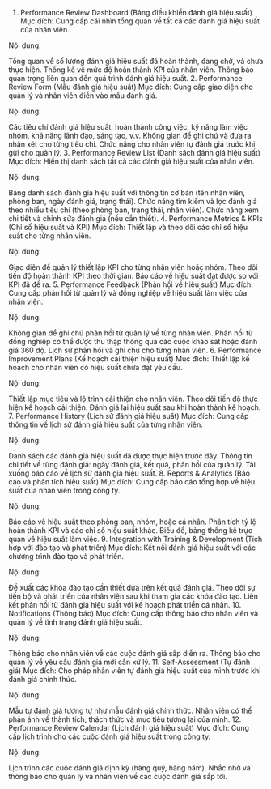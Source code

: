 1. Performance Review Dashboard (Bảng điều khiển đánh giá hiệu suất)
Mục đích: Cung cấp cái nhìn tổng quan về tất cả các đánh giá hiệu suất của nhân viên.

Nội dung:

Tổng quan về số lượng đánh giá hiệu suất đã hoàn thành, đang chờ, và chưa thực hiện.
Thống kê về mức độ hoàn thành KPI của nhân viên.
Thông báo quan trọng liên quan đến quá trình đánh giá hiệu suất.
2. Performance Review Form (Mẫu đánh giá hiệu suất)
Mục đích: Cung cấp giao diện cho quản lý và nhân viên điền vào mẫu đánh giá.

Nội dung:

Các tiêu chí đánh giá hiệu suất: hoàn thành công việc, kỹ năng làm việc nhóm, khả năng lãnh đạo, sáng tạo, v.v.
Không gian để ghi chú và đưa ra nhận xét cho từng tiêu chí.
Chức năng cho nhân viên tự đánh giá trước khi gửi cho quản lý.
3. Performance Review List (Danh sách đánh giá hiệu suất)
Mục đích: Hiển thị danh sách tất cả các đánh giá hiệu suất của nhân viên.

Nội dung:

Bảng danh sách đánh giá hiệu suất với thông tin cơ bản (tên nhân viên, phòng ban, ngày đánh giá, trạng thái).
Chức năng tìm kiếm và lọc đánh giá theo nhiều tiêu chí (theo phòng ban, trạng thái, nhân viên).
Chức năng xem chi tiết và chỉnh sửa đánh giá (nếu cần thiết).
4. Performance Metrics & KPIs (Chỉ số hiệu suất và KPI)
Mục đích: Thiết lập và theo dõi các chỉ số hiệu suất cho từng nhân viên.

Nội dung:

Giao diện để quản lý thiết lập KPI cho từng nhân viên hoặc nhóm.
Theo dõi tiến độ hoàn thành KPI theo thời gian.
Báo cáo về hiệu suất đạt được so với KPI đã đề ra.
5. Performance Feedback (Phản hồi về hiệu suất)
Mục đích: Cung cấp phản hồi từ quản lý và đồng nghiệp về hiệu suất làm việc của nhân viên.

Nội dung:

Không gian để ghi chú phản hồi từ quản lý về từng nhân viên.
Phản hồi từ đồng nghiệp có thể được thu thập thông qua các cuộc khảo sát hoặc đánh giá 360 độ.
Lịch sử phản hồi và ghi chú cho từng nhân viên.
6. Performance Improvement Plans (Kế hoạch cải thiện hiệu suất)
Mục đích: Thiết lập kế hoạch cho nhân viên có hiệu suất chưa đạt yêu cầu.

Nội dung:

Thiết lập mục tiêu và lộ trình cải thiện cho nhân viên.
Theo dõi tiến độ thực hiện kế hoạch cải thiện.
Đánh giá lại hiệu suất sau khi hoàn thành kế hoạch.
7. Performance History (Lịch sử đánh giá hiệu suất)
Mục đích: Cung cấp thông tin về lịch sử đánh giá hiệu suất của từng nhân viên.

Nội dung:

Danh sách các đánh giá hiệu suất đã được thực hiện trước đây.
Thông tin chi tiết về từng đánh giá: ngày đánh giá, kết quả, phản hồi của quản lý.
Tải xuống báo cáo về lịch sử đánh giá hiệu suất.
8. Reports & Analytics (Báo cáo và phân tích hiệu suất)
Mục đích: Cung cấp báo cáo tổng hợp về hiệu suất của nhân viên trong công ty.

Nội dung:

Báo cáo về hiệu suất theo phòng ban, nhóm, hoặc cá nhân.
Phân tích tỷ lệ hoàn thành KPI và các chỉ số hiệu suất khác.
Biểu đồ, bảng thống kê trực quan về hiệu suất làm việc.
9. Integration with Training & Development (Tích hợp với đào tạo và phát triển)
Mục đích: Kết nối đánh giá hiệu suất với các chương trình đào tạo và phát triển.

Nội dung:

Đề xuất các khóa đào tạo cần thiết dựa trên kết quả đánh giá.
Theo dõi sự tiến bộ và phát triển của nhân viên sau khi tham gia các khóa đào tạo.
Liên kết phản hồi từ đánh giá hiệu suất với kế hoạch phát triển cá nhân.
10. Notifications (Thông báo)
Mục đích: Cung cấp thông báo cho nhân viên và quản lý về tình trạng đánh giá hiệu suất.

Nội dung:

Thông báo cho nhân viên về các cuộc đánh giá sắp diễn ra.
Thông báo cho quản lý về yêu cầu đánh giá mới cần xử lý.
11. Self-Assessment (Tự đánh giá)
Mục đích: Cho phép nhân viên tự đánh giá hiệu suất của mình trước khi đánh giá chính thức.

Nội dung:

Mẫu tự đánh giá tương tự như mẫu đánh giá chính thức.
Nhân viên có thể phản ánh về thành tích, thách thức và mục tiêu tương lai của mình.
12. Performance Review Calendar (Lịch đánh giá hiệu suất)
Mục đích: Cung cấp lịch trình cho các cuộc đánh giá hiệu suất trong công ty.

Nội dung:

Lịch trình các cuộc đánh giá định kỳ (hàng quý, hàng năm).
Nhắc nhở và thông báo cho quản lý và nhân viên về các cuộc đánh giá sắp tới.